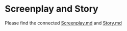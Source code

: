 # Screenplay and Story

Please find the connected [Screenplay.md](screenplay.md) and [Story.md](story.md)
